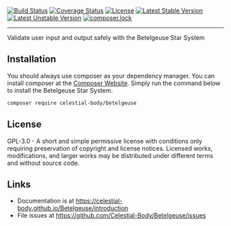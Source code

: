 [![Build Status](https://travis-ci.org/Celestial-Body/Betelgeuse.svg?branch=master)](https://travis-ci.org/Celestial-Body/Betelgeuse) [![Coverage Status](https://coveralls.io/repos/github/Celestial-Body/Betelgeuse/badge.svg?branch=master)](https://coveralls.io/github/Celestial-Body/Betelgeuse?branch=master) [![License](https://poser.pugx.org/celestial-body/betelgeuse/license)](https://packagist.org/packages/celestial-body/betelgeuse) [![Latest Stable Version](https://poser.pugx.org/celestial-body/betelgeuse/v/stable)](https://packagist.org/packages/celestial-body/betelgeuse) [![Latest Unstable Version](https://poser.pugx.org/celestial-body/betelgeuse/v/unstable)](https://packagist.org/packages/celestial-body/betelgeuse) [![composer.lock](https://poser.pugx.org/celestial-body/betelgeuse/composerlock)](https://packagist.org/packages/celestial-body/betelgeuse)

-----

Validate user input and output safely with the Betelgeuse Star System

## Installation

You should always use composer as your dependency manager. You can install composer at the [Composer Website](https://getcomposer.org/). Simply run the command below to install the Betelgeuse Star System.

```sh
composer require celestial-body/betelgeuse
```

## License

GPL-3.0 - A short and simple permissive license with conditions only requiring preservation of copyright and license notices. Licensed works, modifications, and larger works may be distributed under different terms and without source code.

## Links

- Documentation is at https://celestial-body.github.io/Betelgeuse/introduction
- File issues at https://github.com/Celestial-Body/Betelgeuse/issues
